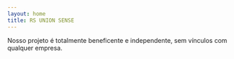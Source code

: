 ```yaml
---
layout: home
title: RS UNION SENSE
---
```


Nosso projeto é totalmente beneficente e independente, sem vínculos com qualquer empresa. 

